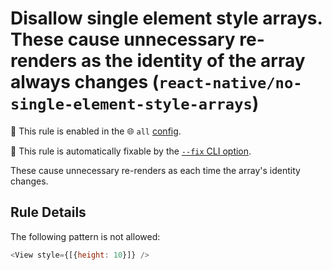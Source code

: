 # Disallow single element style arrays. These cause unnecessary re-renders as the identity of the array always changes (`react-native/no-single-element-style-arrays`)

💼 This rule is enabled in the 🌐 `all` [config](https://github.com/Intellicode/eslint-plugin-react-native#shareable-configurations).

🔧 This rule is automatically fixable by the [`--fix` CLI option](https://eslint.org/docs/latest/user-guide/command-line-interface#--fix).

<!-- end auto-generated rule header -->

These cause unnecessary re-renders as each time the array's identity changes.

## Rule Details

The following pattern is not allowed:

```js
<View style={[{height: 10}]} />
```

